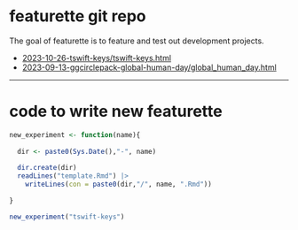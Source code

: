 
<!-- README.md is generated from README.Rmd. Please edit that file -->

# featurette git repo

<!-- badges: start -->

<!-- badges: end -->

The goal of featurette is to feature and test out development projects.

  - [2023-10-26-tswift-keys/tswift-keys.html](https://evamaerey.github.io/featurette/2023-10-26-tswift-keys/tswift-keys.html)
  - [2023-09-13-ggcirclepack-global-human-day/global\_human\_day.html](https://evamaerey.github.io/featurette/2023-09-13-ggcirclepack-global-human-day/global_human_day.html)

-----

# code to write new featurette

``` r
new_experiment <- function(name){
  
  dir <- paste0(Sys.Date(),"-", name)
  
  dir.create(dir)
  readLines("template.Rmd") |>
    writeLines(con = paste0(dir,"/", name, ".Rmd"))
  
} 

new_experiment("tswift-keys")
```
